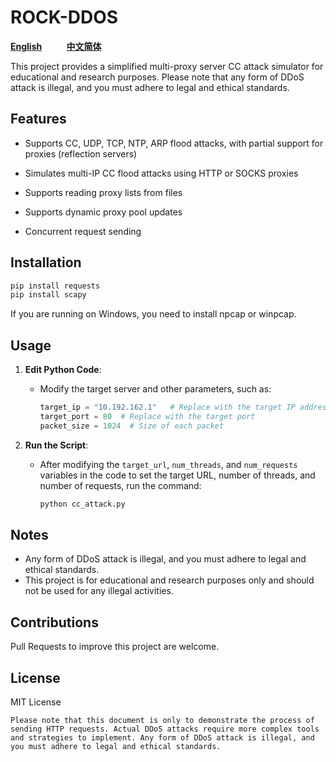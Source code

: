 # ROCK-DDOS

[**English**](README.md)&nbsp;&nbsp;&nbsp;&nbsp;&nbsp;&nbsp;&nbsp;&nbsp;&nbsp;&nbsp;[**中文简体**](README_ZH-CN.md)

This project provides a simplified multi-proxy server CC attack simulator for educational and research purposes. Please note that any form of DDoS attack is illegal, and you must adhere to legal and ethical standards.

## Features

- Supports CC, UDP, TCP, NTP, ARP flood attacks, with partial support for proxies (reflection servers)

- Simulates multi-IP CC flood attacks using HTTP or SOCKS proxies
- Supports reading proxy lists from files
- Supports dynamic proxy pool updates
- Concurrent request sending

## Installation

```bash
pip install requests
pip install scapy
```

If you are running on Windows, you need to install npcap or winpcap.

## Usage

1. **Edit Python Code**:
   
   - Modify the target server and other parameters, such as:
     ```python
     target_ip = "10.192.162.1"   # Replace with the target IP address
     target_port = 80  # Replace with the target port
     packet_size = 1024  # Size of each packet
     ```
2. **Run the Script**:
   
   - After modifying the `target_url`, `num_threads`, and `num_requests` variables in the code to set the target URL, number of threads, and number of requests, run the command:
     
     ```bash
     python cc_attack.py
     ```

## Notes

- Any form of DDoS attack is illegal, and you must adhere to legal and ethical standards.
- This project is for educational and research purposes only and should not be used for any illegal activities.

## Contributions

Pull Requests to improve this project are welcome.

## License

MIT License

```
Please note that this document is only to demonstrate the process of sending HTTP requests. Actual DDoS attacks require more complex tools and strategies to implement. Any form of DDoS attack is illegal, and you must adhere to legal and ethical standards.
```
